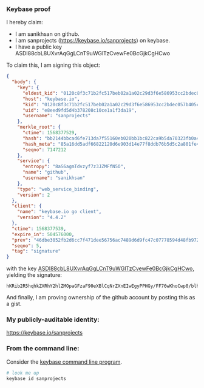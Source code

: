 ### Keybase proof

I hereby claim:

  * I am sanikhsan on github.
  * I am sanprojects (https://keybase.io/sanprojects) on keybase.
  * I have a public key ASDI88cbL8UXvrAqGgLCnT9uWGlTzCvewFe0BcGjkCgHCwo

To claim this, I am signing this object:

```json
{
  "body": {
    "key": {
      "eldest_kid": "0120c8f3c71b2fc517beb02a1a02c29d3f6e586953cc2bdec057b405c1a39028070b0a",
      "host": "keybase.io",
      "kid": "0120c8f3c71b2fc517beb02a1a02c29d3f6e586953cc2bdec057b405c1a39028070b0a",
      "uid": "e8eed9fd5d4b378208c10ce1a1f3da19",
      "username": "sanprojects"
    },
    "merkle_root": {
      "ctime": 1568377529,
      "hash": "bb2144bbcad6fe713da7f55160eb020bb1bc822ca9b5da70323fb0a43dd30c61df49977e21523adce823ab5f4df875b981b484aef3264d84060e46741eb06ff1",
      "hash_meta": "85a16dd5adf66822120d6e903d14e77f8ddb76b5d5c2a801fe429780764538b0",
      "seqno": 7147212
    },
    "service": {
      "entropy": "8aS6agmTdvzyf7z3JZMFfN5O",
      "name": "github",
      "username": "sanikhsan"
    },
    "type": "web_service_binding",
    "version": 2
  },
  "client": {
    "name": "keybase.io go client",
    "version": "4.4.2"
  },
  "ctime": 1568377539,
  "expire_in": 504576000,
  "prev": "46dbe3052fb2d6cc7f471dee56756ac7489d6d9fc47c07778594d48fb972b018",
  "seqno": 5,
  "tag": "signature"
}
```

with the key [ASDI88cbL8UXvrAqGgLCnT9uWGlTzCvewFe0BcGjkCgHCwo](https://keybase.io/sanprojects), yielding the signature:

```
hKRib2R5hqhkZXRhY2hlZMOpaGFzaF90eXBlCqNrZXnEIwEgyPPHGy/FF76wKhoCwp0/blhpU8wr3sBXtAXBo5AoBwsKp3BheWxvYWTESpcCBcQgRtvjBS+y1sx/Rx3uVnVqx0idbZ/EfAd3hZTUj7lysBjEIFt8zVDT2VY2y4yZoCZHZ/fnphlQy2Ejo2MksHZ7Igo9AgHCo3NpZ8RASgLiawrtGJOnkazVjivCXeu29+2qlo0bF17KEYUDLOgJLFnYEP7u7QHtPZ+ofh2KQMHDvzFgTPLhEzPuDP0TBahzaWdfdHlwZSCkaGFzaIKkdHlwZQildmFsdWXEII+WFfGeXofv9YRwDYpD/bpPX0EzjnJZOGpu4mVei16so3RhZ80CAqd2ZXJzaW9uAQ==

```

And finally, I am proving ownership of the github account by posting this as a gist.

### My publicly-auditable identity:

https://keybase.io/sanprojects

### From the command line:

Consider the [keybase command line program](https://keybase.io/download).

```bash
# look me up
keybase id sanprojects
```
